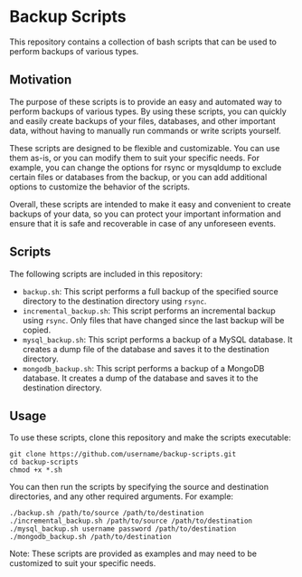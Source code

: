 # Backup Scripts

This repository contains a collection of bash scripts that can be used to perform backups of various types.

## Motivation

The purpose of these scripts is to provide an easy and automated way to perform backups of various types. By using these scripts, you can quickly and easily create backups of your files, databases, and other important data, without having to manually run commands or write scripts yourself.

These scripts are designed to be flexible and customizable. You can use them as-is, or you can modify them to suit your specific needs. For example, you can change the options for rsync or mysqldump to exclude certain files or databases from the backup, or you can add additional options to customize the behavior of the scripts.

Overall, these scripts are intended to make it easy and convenient to create backups of your data, so you can protect your important information and ensure that it is safe and recoverable in case of any unforeseen events.

## Scripts

The following scripts are included in this repository:

- `backup.sh`: This script performs a full backup of the specified source directory to the destination directory using `rsync`.
- `incremental_backup.sh`: This script performs an incremental backup using `rsync`. Only files that have changed since the last backup will be copied.
- `mysql_backup.sh`: This script performs a backup of a MySQL database. It creates a dump file of the database and saves it to the destination directory.
- `mongodb_backup.sh`: This script performs a backup of a MongoDB database. It creates a dump of the database and saves it to the destination directory.

## Usage

To use these scripts, clone this repository and make the scripts executable:

```
git clone https://github.com/username/backup-scripts.git
cd backup-scripts
chmod +x *.sh
```

You can then run the scripts by specifying the source and destination directories, and any other required arguments. For example:

```
./backup.sh /path/to/source /path/to/destination
./incremental_backup.sh /path/to/source /path/to/destination
./mysql_backup.sh username password /path/to/destination
./mongodb_backup.sh /path/to/destination
```

Note: These scripts are provided as examples and may need to be customized to suit your specific needs.